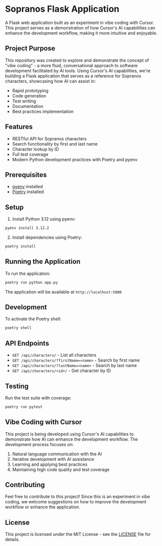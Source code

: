 # Sopranos Flask Application

A Flask web application built as an experiment in vibe coding with Cursor. This project serves as a demonstration of how Cursor's AI capabilities can enhance the development workflow, making it more intuitive and enjoyable.

## Project Purpose

This repository was created to explore and demonstrate the concept of "vibe coding" - a more fluid, conversational approach to software development facilitated by AI tools. Using Cursor's AI capabilities, we're building a Flask application that serves as a reference for Sopranos characters, showcasing how AI can assist in:

- Rapid prototyping
- Code generation
- Test writing
- Documentation
- Best practices implementation

## Features

- RESTful API for Sopranos characters
- Search functionality by first and last name
- Character lookup by ID
- Full test coverage
- Modern Python development practices with Poetry and pyenv

## Prerequisites

- [pyenv](https://github.com/pyenv/pyenv) installed
- [Poetry](https://python-poetry.org/docs/#installation) installed

## Setup

1. Install Python 3.12 using pyenv:
```bash
pyenv install 3.12.2
```

2. Install dependencies using Poetry:
```bash
poetry install
```

## Running the Application

To run the application:

```bash
poetry run python app.py
```

The application will be available at `http://localhost:5000`

## Development

To activate the Poetry shell:
```bash
poetry shell
```

## API Endpoints

- `GET /api/characters/` - List all characters
- `GET /api/characters/?firstName=<name>` - Search by first name
- `GET /api/characters/?lastName=<name>` - Search by last name
- `GET /api/characters/<id>/` - Get character by ID

## Testing

Run the test suite with coverage:
```bash
poetry run pytest
```

## Vibe Coding with Cursor

This project is being developed using Cursor's AI capabilities to demonstrate how AI can enhance the development workflow. The development process focuses on:

1. Natural language communication with the AI
2. Iterative development with AI assistance
3. Learning and applying best practices
4. Maintaining high code quality and test coverage

## Contributing

Feel free to contribute to this project! Since this is an experiment in vibe coding, we welcome suggestions on how to improve the development workflow or enhance the application.

## License

This project is licensed under the MIT License - see the [LICENSE](LICENSE) file for details. 